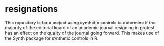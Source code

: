 # resignations

This repository is for a project using synthetic controls to determine if the majority of the editorial board of an academic journal resigning in protest has an effect on the quality of the journal going forward. This makes use of the Synth package for synthetic controls in R.

